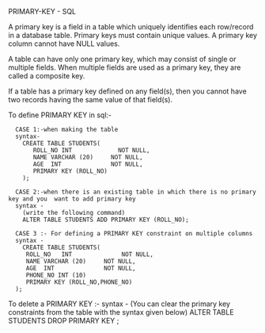 PRIMARY-KEY - SQL

A primary key is a field in a table which uniquely identifies each row/record in a database table. Primary keys must contain unique values. 
A primary key column cannot have NULL values.

A table can have only one primary key, which may consist of single or multiple fields. 
When multiple fields are used as a primary key, they are called a composite key.

If a table has a primary key defined on any field(s), then you cannot have two records having the same value of that field(s).


To define PRIMARY KEY in sql:-

      CASE 1:-when making the table
      syntax-
        CREATE TABLE STUDENTS(
           ROLL_NO INT             NOT NULL,
           NAME VARCHAR (20)     NOT NULL,
           AGE  INT              NOT NULL,   
           PRIMARY KEY (ROLL_NO)
        );

      CASE 2:-when there is an existing table in which there is no primary key and you  want to add primary key
      syntax -
        (write the following command)
        ALTER TABLE STUDENTS ADD PRIMARY KEY (ROLL_NO);

      CASE 3 :- For defining a PRIMARY KEY constraint on multiple columns
      syntax -
        CREATE TABLE STUDENTS(
         ROLL_NO   INT              NOT NULL,
         NAME VARCHAR (20)     NOT NULL,
         AGE  INT              NOT NULL,
         PHONE_NO INT (10)      
         PRIMARY KEY (ROLL_NO,PHONE_NO)
      );

To delete a PRIMARY KEY :-
      syntax -
         (You can clear the primary key constraints from the table with the syntax given below)
         ALTER TABLE STUDENTS DROP PRIMARY KEY ;
